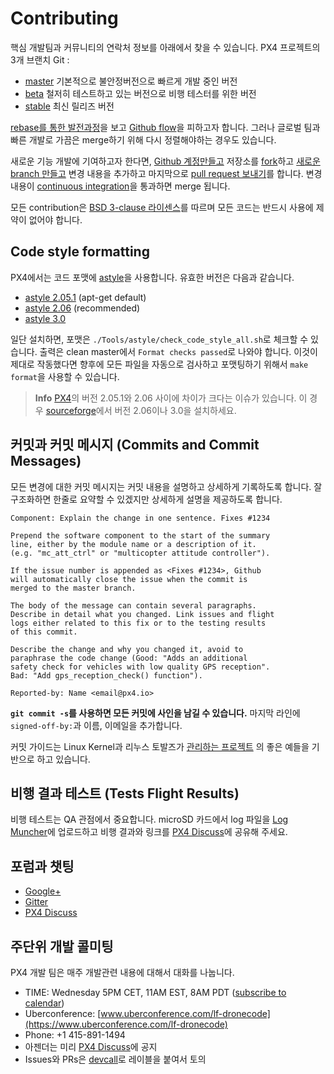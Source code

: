 # Contributing

핵심 개발팀과 커뮤니티의 연락처 정보를 아래에서 찾을 수 있습니다. PX4 프로젝트의 3개 브랜치 Git :

* [master](https://github.com/px4/firmware/tree/master) 기본적으로 불안정버전으로 빠르게 개발 중인 버전
* [beta](https://github.com/px4/firmware/tree/beta) 철저히 테스트하고 있는 버전으로 비행 테스터를 위한 버전
* [stable](https://github.com/px4/firmware/tree/stable) 최신 릴리즈 버전

[rebase를 통한 발전과정](https://www.atlassian.com/git/tutorials/rewriting-history)을 보고 [Github flow](https://guides.github.com/introduction/flow/)을 피하고자 합니다. 그러나 글로벌 팀과 빠른 개발로 가끔은 merge하기 위해 다시 정렬해야하는 경우도 있습니다.

새로운 기능 개발에 기여하고자 한다면, [Github 계정만들고](https://help.github.com/articles/signing-up-for-a-new-github-account/) 저장소를 [fork](https://help.github.com/articles/fork-a-repo/)하고 [새로운 branch 만들고](https://help.github.com/articles/creating-and-deleting-branches-within-your-repository/) 변경 내용을 추가하고 마지막으로 [pull request 보내기](https://help.github.com/articles/using-pull-requests/)를 합니다. 변경 내용이 [continuous integration](https://en.wikipedia.org/wiki/Continuous_integration)을 통과하면 merge 됩니다.

모든 contribution은 [BSD 3-clause 라이센스](https://opensource.org/licenses/BSD-3-Clause)를 따르며 모든 코드는 반드시 사용에 제약이 없어야 합니다.

## Code style formatting

PX4에서는 코드 포맷에 [astyle](http://astyle.sourceforge.net/)을 사용합니다. 유효한 버전은 다음과 같습니다.
* [astyle 2.05.1](https://sourceforge.net/projects/astyle/files/astyle/astyle%202.05.1/) (apt-get default)
* [astyle 2.06](https://sourceforge.net/projects/astyle/files/astyle/astyle%202.06/) (recommended)
* [astyle 3.0](https://sourceforge.net/projects/astyle/files/astyle/astyle%203.0/)

일단 설치하면, 포맷은 `./Tools/astyle/check_code_style_all.sh`로 체크할 수 있습니다. 출력은 clean master에서 `Format checks passed`로 나와야 합니다. 이것이 제대로 작동했다면 향후에 모든 파일을 자동으로 검사하고 포맷팅하기 위해서 `make format`을 사용할 수 있습니다.

> **Info** [PX4](https://github.com/PX4/astyle)의 버전 2.05.1와 2.06 사이에 차이가 크다는 이슈가 있습니다. 이 경우 [sourceforge](http://astyle.sourceforge.net/)에서 버전 2.06이나 3.0을 설치하세요.

## 커밋과 커밋 메시지 (Commits and Commit Messages)

모든 변경에 대한 커밋 메시지는 커밋 내용을 설명하고 상세하게 기록하도록 합니다. 잘 구조화하면 한줄로 요약할 수 있겠지만 상세하게 설명을 제공하도록 합니다.

```
Component: Explain the change in one sentence. Fixes #1234

Prepend the software component to the start of the summary
line, either by the module name or a description of it.
(e.g. "mc_att_ctrl" or "multicopter attitude controller").

If the issue number is appended as <Fixes #1234>, Github
will automatically close the issue when the commit is
merged to the master branch.

The body of the message can contain several paragraphs.
Describe in detail what you changed. Link issues and flight
logs either related to this fix or to the testing results
of this commit.

Describe the change and why you changed it, avoid to
paraphrase the code change (Good: "Adds an additional
safety check for vehicles with low quality GPS reception".
Bad: "Add gps_reception_check() function").

Reported-by: Name <email@px4.io>
```

**`git commit -s`를 사용하면 모든 커밋에 사인을 남길 수 있습니다.** 마지막 라인에 `signed-off-by:`과 이름, 이메일을 추가합니다.

커밋 가이드는 Linux Kernel과 리누스 토발즈가 [관리하는 프로젝트](https://github.com/torvalds/subsurface/blob/a48494d2fbed58c751e9b7e8fbff88582f9b2d02/README#L88-L115) 의 좋은 예들을 기반으로 하고 있습니다.

## 비행 결과 테스트 (Tests Flight Results)

비행 테스트는 QA 관점에서 중요합니다. microSD 카드에서 log 파일을 [Log Muncher](http://logs.uaventure.com)에 업로드하고 비행 결과와 링크를 [PX4 Discuss](http://discuss.px4.io/)에 공유해 주세요.

## 포럼과 챗팅

* [Google+](https://plus.google.com/117509651030855307398)
* [Gitter](https://gitter.im/PX4/Firmware)
* [PX4 Discuss](http://discuss.px4.io/)

## 주단위 개발 콜미팅

PX4 개발 팀은 매주 개발관련 내용에 대해서 대화를 나눕니다.

* TIME: Wednesday 5PM CET, 11AM EST, 8AM PDT \([subscribe to calendar](https://calendar.google.com/calendar/ical/px4.io_fs35jm7ugmvahv5juhhr3tkkf0%40group.calendar.google.com/public/basic.ics)\)
* Uberconference: [www.uberconference.com/lf-dronecode](https://www.uberconference.com/lf-dronecode)
* Phone: +1 415-891-1494
* 아젠더는 미리 [PX4 Discuss](http://discuss.px4.io/c/weekly-dev-call)에 공지
* Issues와 PRs은 [devcall](https://github.com/PX4/Firmware/labels/devcall)로 레이블을 붙여서 토의
